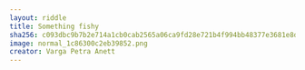 ```yaml
---
layout: riddle
title: Something fishy
sha256: c093dbc9b7b2e714a1cb0cab2565a06ca9fd28e721b4f994bb48377e3681e8de
image: normal_1c86300c2eb39852.png
creator: Varga Petra Anett
---
```


